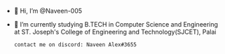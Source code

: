 - 👋 Hi, I’m @Naveen-005

- 🌱 I’m currently studying B.TECH in Computer Science and Engineering at ST. Joseph's College of Engineering and Technology(SJCET), Palai
      
      contact me on discord: Naveen Alex#3655
